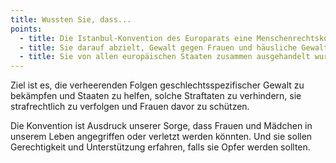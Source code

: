 ```yaml
---
title: Wussten Sie, dass...
points:
  - title: Die Istanbul-Konvention des Europarats eine Menschenrechtskonvention ist?
  - title: Sie darauf abzielt, Gewalt gegen Frauen und häusliche Gewalt zu bekämpfen?
  - title: Sie von allen europäischen Staaten zusammen ausgehandelt wurde?
---
```

Ziel ist es, die verheerenden Folgen geschlechtsspezifischer Gewalt zu bekämpfen
und Staaten zu helfen, solche Straftaten zu verhindern, sie strafrechtlich zu
verfolgen und Frauen davor zu schützen.

Die Konvention ist Ausdruck unserer Sorge, dass Frauen und Mädchen in unserem
Leben angegriffen oder verletzt werden könnten. Und sie sollen Gerechtigkeit
und Unterstützung erfahren, falls sie Opfer werden sollten.
